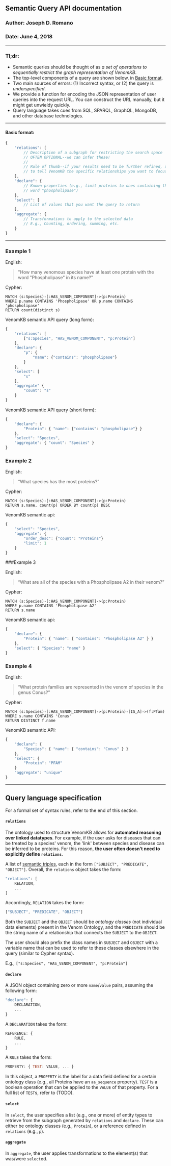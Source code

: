 ## Semantic Query API documentation
### Author: Joseph D. Romano
### Date: June 4, 2018
- - -

### Tl;dr:

- Semantic queries should be thought of as _a set of operations to sequentially restrict the graph representation of VenomKB_.
- The top-level components of a query are shown below, in [Basic format](#basic-format).
- Two main sources of errors: (1) Incorrect syntax, or (2) the query is _underspecified_.
- We provide a function for encoding the JSON representation of user queries into the request URL. You can construct the URL manually, but it might get unwieldy quickly.
- Query language takes cues from SQL, SPARQL, GraphQL, MongoDB, and other database technologies.

- - -

#### Basic format:

```javascript
{
    "relations": [
        // Description of a subgraph for restricting the search space
        // OFTEN OPTIONAL--we can infer these!
        //
        // Rule of thumb--if your results need to be further refined, use this
        // to tell VenomKB the specific relationships you want to focus on
    ],
    "declare": {
        // Known properties (e.g., limit proteins to ones containing the
        // word "phospholipase")
    },
    "select": [
        // List of values that you want the query to return
    ],
    "aggregate": {
        // Transformations to apply to the selected data
        // E.g., Counting, ordering, summing, etc.
    }
}
```
- - -

### Example 1

English:
> "How many venomous species have at least one protein with the word "Phospholipase" in its name?"

Cypher:
```cypher
MATCH (s:Species)-[:HAS_VENOM_COMPONENT]->(p:Protein)
WHERE p.name CONTAINS 'Phospholipase' OR p.name CONTAINS 'phospholipase'
RETURN count(distinct s)
```

VenomKB semantic API query (long form):
```javascript
{
    "relations": [
        ["s:Species", "HAS_VENOM_COMPONENT", "p:Protein"]
    ],
    "declare": {
        "p": {
            "name": {"contains": "phospholipase"}
        }
    },
    "select": [
        "s"
    ],
    "aggregate" {
        "count": "s"
    }
}
```

VenomKB semantic API query (short form):
```javascript
{
    "declare": {
        "Protein": { "name": {"contains": "phospholipase"} }
    },
    "select": "Species",
    "aggregate": { "count": "Species" }
}
```

### Example 2

English:

> “What species has the most proteins?”

Cypher:

```
MATCH (s:Species)-[:HAS_VENOM_COMPONENT]->(p:Protein)
RETURN s.name, count(p) ORDER BY count(p) DESC
```

VenomKB semantic api:

```javascript
{
    "select": "Species",
    "aggregate": {
        "order_desc": {"count": "Proteins"}
        "limit": 1
    }
}
```

###Example 3

English:

> “What are all of the species with a Phospholipase A2 in their venom?”

Cypher:

```
MATCH (s:Species)-[:HAS_VENOM_COMPONENT]->(p:Protein)
WHERE p.name CONTAINS 'Phospholipase A2'
RETURN s.name
```

VenomKB semantic api:

```javascript
{
    "declare": {
        "Protein": { "name": { "contains": "Phospholipase A2" } }
    },
    "select": { "Species": "name" }
}
```

### Example 4

English:

> “What protein families are represented in the venom of species in the genus Conus?”

Cypher:

```
MATCH (s:Species)-[:HAS_VENOM_COMPONENT]->(p:Protein)-[IS_A]->(f:Pfam)
WHERE s.name CONTAINS 'Conus'
RETURN DISTINCT f.name
```

VenomKB semantic API:

```javascript
{
    "declare": {
        "Species": { "name": { "contains": "Conus" } }
    },
    "select": {
        "Protein": "PFAM"
    }
    "aggregate": "unique"
}
```

- - -

## Query language specification

For a formal set of syntax rules, refer to the end of this section.

#### `relations`
The ontology used to structure VenomKB allows for **automated reasoning over linked datatypes**. For example, if the user asks for diseases that can be treated by a species' venom, the 'link' between species and disease can be inferred to be proteins. For this reason, **the user often doesn't need to explicitly define `relations`**.

A list of [semantic triples](https://en.wikipedia.org/wiki/Semantic_triple), each in the form `["SUBJECT", "PREDICATE", "OBJECT"]`. Overall, the `relations` object takes the form:

```javascript
"relations": [
    RELATION,
    ...
]
```

Accordingly, `RELATION` takes the form:
```javascript
["SUBJECT", "PREDICATE", "OBJECT"]
```

Both the `SUBJECT` and the `OBJECT` should be *ontology classes* (not individual data elements) present in the Venom Ontology, and the `PREDICATE` should be the string name of a relationship that connects the `SUBJECT` to the `OBJECT`.

The user should also prefix the class names in `SUBJECT` and `OBJECT` with a variable name that can be used to refer to these classes elsewhere in the query (similar to Cypher syntax).

E.g., `["s:Species", "HAS_VENOM_COMPONENT", "p:Protein"]`

#### `declare`
A JSON object containing zero or more `name`/`value` pairs, assuming the following form:

``` javascript
"declare": {
    DECLARATION,
    ...
}
```

A `DECLARATION` takes the form:
```javascript
REFERENCE: {
    RULE,
    ...
}
```

A `RULE` takes the form:
```javascript
PROPERTY: { TEST: VALUE, ... }
```

In this object, a `PROPERTY` is the label for a data field defined for a certain ontology class (e.g., all Proteins have an `aa_sequence` property). `TEST` is a boolean operation that can be applied to the `VALUE` of that property. For a full list of `TEST`s, refer to (TODO).

#### `select`

In `select`, the user specifies a list (e.g., one or more) of entity types to retrieve from the subgraph generated by `relations` and `declare`. These can either be ontology classes (e.g., `Protein`), or a reference defined in `relations` (e.g., `p`).

#### `aggregate`

In `aggregate`, the user applies transformations to the element(s) that was/were `select`ed.
